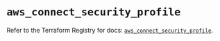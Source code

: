 # `aws_connect_security_profile`

Refer to the Terraform Registry for docs: [`aws_connect_security_profile`](https://registry.terraform.io/providers/hashicorp/aws/5.74.0/docs/resources/connect_security_profile).
